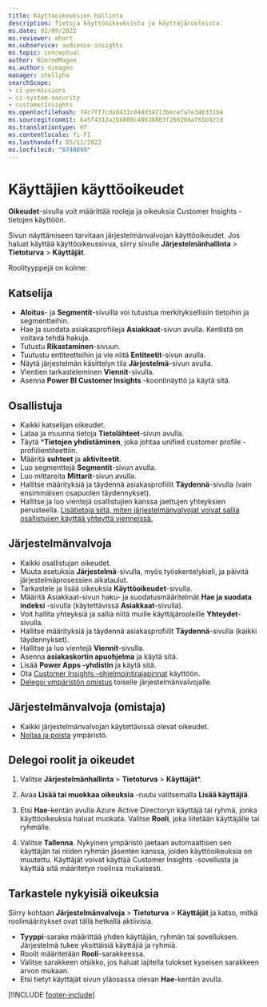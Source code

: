 ```yaml
---
title: Käyttöoikeuksien hallinta
description: Tietoja käyttöoikeuksista ja käyttäjärooleista.
ms.date: 02/09/2022
ms.reviewer: mhart
ms.subservice: audience-insights
ms.topic: conceptual
author: NimrodMagen
ms.author: nimagen
manager: shellyha
searchScope:
- ci-permissions
- ci-system-security
- customerInsights
ms.openlocfilehash: 74c7ff7cda8431c04dd34713becefa7e346331b4
ms.sourcegitcommit: 6a5f4312a2bb808c40830863f26620daf65b921d
ms.translationtype: HT
ms.contentlocale: fi-FI
ms.lasthandoff: 05/11/2022
ms.locfileid: "8740899"
---
```

# <a name="user-permissions"></a>Käyttäjien käyttöoikeudet

**Oikeudet**-sivulla voit määrittää rooleja ja oikeuksia Customer Insights -tietojen käyttöön.

Sivun näyttämiseen tarvitaan järjestelmänvalvojan käyttöoikeudet. Jos haluat käyttää käyttöoikeussivua, siirry sivulle **Järjestelmänhallinta** > **Tietoturva** > **Käyttäjät**.

Roolityyppejä on kolme:

## <a name="viewer"></a>Katselija

- **Aloitus**- ja **Segmentit**-sivuilla voi tutustua merkityksellisiin tietoihin ja segmentteihin.
- Hae ja suodata asiakasprofiileja **Asiakkaat**-sivun avulla. Kentistä on voitava tehdä hakuja.
- Tutustu **Rikastaminen**-sivuun.
- Tuutustu entiteetteihin ja vie niitä **Entiteetit**-sivun avulla.
- Näytä järjestelmän käsittelyn tila **Järjestelmä**-sivun avulla.
- Vientien tarkasteleminen **Viennit**-sivulla.
- Asenna **Power BI Customer Insights** -koontinäyttö ja käytä sitä.

## <a name="contributor"></a>Osallistuja

- Kaikki katselijan oikeudet.
- Lataa ja muunna tietoja **Tietolähteet**-sivun avulla.
- Täytä ***Tietojen yhdistäminen**, joka johtaa unified customer profile -profiilientiteettiin.
- Määritä **suhteet** ja **aktiviteetit**.
- Luo segmenttejä **Segmentit**-sivun avulla.
- Luo mittareita **Mittarit**-sivun avulla.
- Hallitse määrityksiä ja täydennä asiakasprofiilit **Täydennä**-sivulla (vain ensimmäisen osapuolen täydennykset).
- Hallitse ja luo vientejä osallistujien kanssa jaettujen yhteyksien perusteella. [Lisätietoja siitä, miten järjestelmänvalvojat voivat sallia osallistujien käyttää yhteyttä vienneissä.](connections.md#allow-contributors-to-use-a-connection-for-exports)

## <a name="admin"></a>Järjestelmänvalvoja

- Kaikki osallistujan oikeudet.
- Muuta asetuksia **Järjestelmä**-sivulla, myös työskentelykieli, ja päivitä järjestelmäprosessien aikataulut.
- Tarkastele ja lisää oikeuksia **Käyttöoikeudet**-sivulla.
- Määritä Asiakkaat-sivun haku- ja suodatusmääritelmät **Hae ja suodata indeksi** -sivulla (käytettävissä **Asiakkaat**-sivulla).
- Voit hallita yhteyksiä ja sallia niitä muille käyttäjärooleille **Yhteydet**-sivulla.
- Hallitse määrityksiä ja täydennä asiakasprofiilit **Täydennä**-sivulla (kaikki täydennykset).
- Hallitse ja luo vientejä **Viennit**-sivulla.
- Asenna **asiakaskortin apuohjelma** ja käytä sitä.
- Lisää **Power Apps -yhdistin** ja käytä sitä.
- Ota [Customer Insights -ohjelmointirajapinnat](apis.md) käyttöön.
- [Delegoi ympäristön omistus](manage-environments.md#change-the-owner-of-an-environment) toiselle järjestelmänvalvojalle.

## <a name="admin-owner"></a>Järjestelmänvalvoja (omistaja)

- Kaikki järjestelmänvalvojan käytettävissä olevat oikeudet.
- [Nollaa ja poista](manage-environments.md#reset-an-existing-environment) ympäristö.

## <a name="assign-roles-and-permissions"></a>Delegoi roolit ja oikeudet

1. Valitse **Järjestelmänhallinta** > **Tietoturva** > **Käyttäjät***.

1. Avaa **Lisää tai muokkaa oikeuksia** -ruutu valitsemalla **Lisää käyttäjiä**.

1. Etsi **Hae**-kentän avulla Azure Active Directoryn käyttäjä tai ryhmä, jonka käyttöoikeuksia haluat muokata. Valitse **Rooli**, joka liitetään käyttäjälle tai ryhmälle.

1. Valitse **Tallenna**. Nykyinen ympäristö jaetaan automaattisen sen käyttäjän tai niiden ryhmän jäsenten kanssa, joiden käyttöoikeuksia on muutettu. Käyttäjät voivat käyttää Customer Insights -sovellusta ja käyttää sitä määritetyn roolinsa mukaisesti.

## <a name="view-current-permissions"></a>Tarkastele nykyisiä oikeuksia

Siirry kohtaan **Järjestelmänvalvoja** > **Tietoturva** > **Käyttäjät** ja katso, mitkä roolimääritykset ovat tällä hetkellä aktiivisia.

- **Tyyppi**-sarake määrittää yhden käyttäjän, ryhmän tai sovelluksen. Järjestelmä tukee yksittäisiä käyttäjiä ja ryhmiä.
- Roolit määritetään **Rooli**-sarakkeessa.
- Valitse sarakkeen otsikko, jos haluat lajitella tulokset kyseisen sarakkeen arvon mukaan.
- Etsi tietyt käyttäjät sivun yläosassa olevan **Hae**-kentän avulla.


[!INCLUDE [footer-include](includes/footer-banner.md)]
